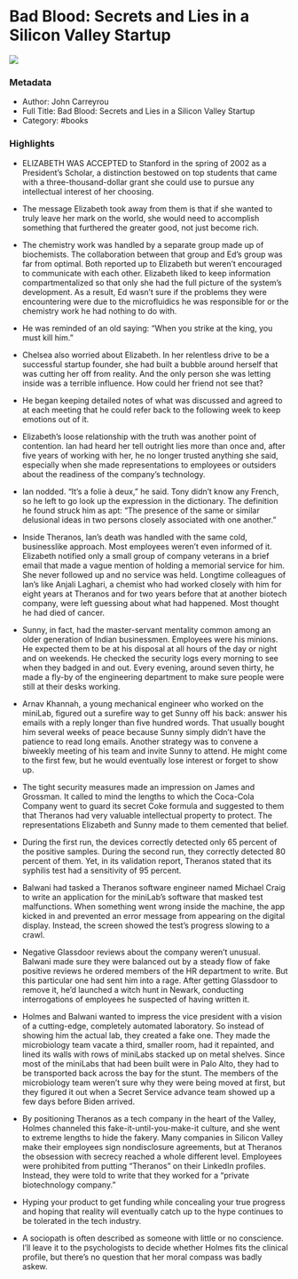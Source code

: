 # Bad Blood: Secrets and Lies in a Silicon Valley Startup

![](https://encrypted-tbn0.gstatic.com/images?q=tbn:ANd9GcSiF-IszuSL0AdX85akYg9r504ZKaVkCLnOYCIouC1muNPIwgh2)

### Metadata

- Author: John Carreyrou
- Full Title: Bad Blood: Secrets and Lies in a Silicon Valley Startup
- Category: #books

### Highlights

- ELIZABETH WAS ACCEPTED to Stanford in the spring of 2002 as a President’s Scholar, a distinction bestowed on top students that came with a three-thousand-dollar grant she could use to pursue any intellectual interest of her choosing.

- The message Elizabeth took away from them is that if she wanted to truly leave her mark on the world, she would need to accomplish something that furthered the greater good, not just become rich.

- The chemistry work was handled by a separate group made up of biochemists. The collaboration between that group and Ed’s group was far from optimal. Both reported up to Elizabeth but weren’t encouraged to communicate with each other. Elizabeth liked to keep information compartmentalized so that only she had the full picture of the system’s development. As a result, Ed wasn’t sure if the problems they were encountering were due to the microfluidics he was responsible for or the chemistry work he had nothing to do with.

- He was reminded of an old saying: “When you strike at the king, you must kill him.”

- Chelsea also worried about Elizabeth. In her relentless drive to be a successful startup founder, she had built a bubble around herself that was cutting her off from reality. And the only person she was letting inside was a terrible influence. How could her friend not see that?

- He began keeping detailed notes of what was discussed and agreed to at each meeting that he could refer back to the following week to keep emotions out of it.

- Elizabeth’s loose relationship with the truth was another point of contention. Ian had heard her tell outright lies more than once and, after five years of working with her, he no longer trusted anything she said, especially when she made representations to employees or outsiders about the readiness of the company’s technology.

- Ian nodded. “It’s a folie à deux,” he said. Tony didn’t know any French, so he left to go look up the expression in the dictionary. The definition he found struck him as apt: “The presence of the same or similar delusional ideas in two persons closely associated with one another.”

- Inside Theranos, Ian’s death was handled with the same cold, businesslike approach. Most employees weren’t even informed of it. Elizabeth notified only a small group of company veterans in a brief email that made a vague mention of holding a memorial service for him. She never followed up and no service was held. Longtime colleagues of Ian’s like Anjali Laghari, a chemist who had worked closely with him for eight years at Theranos and for two years before that at another biotech company, were left guessing about what had happened. Most thought he had died of cancer.

- Sunny, in fact, had the master-servant mentality common among an older generation of Indian businessmen. Employees were his minions. He expected them to be at his disposal at all hours of the day or night and on weekends. He checked the security logs every morning to see when they badged in and out. Every evening, around seven thirty, he made a fly-by of the engineering department to make sure people were still at their desks working.

- Arnav Khannah, a young mechanical engineer who worked on the miniLab, figured out a surefire way to get Sunny off his back: answer his emails with a reply longer than five hundred words. That usually bought him several weeks of peace because Sunny simply didn’t have the patience to read long emails. Another strategy was to convene a biweekly meeting of his team and invite Sunny to attend. He might come to the first few, but he would eventually lose interest or forget to show up.

- The tight security measures made an impression on James and Grossman. It called to mind the lengths to which the Coca-Cola Company went to guard its secret Coke formula and suggested to them that Theranos had very valuable intellectual property to protect. The representations Elizabeth and Sunny made to them cemented that belief.

- During the first run, the devices correctly detected only 65 percent of the positive samples. During the second run, they correctly detected 80 percent of them. Yet, in its validation report, Theranos stated that its syphilis test had a sensitivity of 95 percent.

- Balwani had tasked a Theranos software engineer named Michael Craig to write an application for the miniLab’s software that masked test malfunctions. When something went wrong inside the machine, the app kicked in and prevented an error message from appearing on the digital display. Instead, the screen showed the test’s progress slowing to a crawl.

- Negative Glassdoor reviews about the company weren’t unusual. Balwani made sure they were balanced out by a steady flow of fake positive reviews he ordered members of the HR department to write. But this particular one had sent him into a rage. After getting Glassdoor to remove it, he’d launched a witch hunt in Newark, conducting interrogations of employees he suspected of having written it.

- Holmes and Balwani wanted to impress the vice president with a vision of a cutting-edge, completely automated laboratory. So instead of showing him the actual lab, they created a fake one. They made the microbiology team vacate a third, smaller room, had it repainted, and lined its walls with rows of miniLabs stacked up on metal shelves. Since most of the miniLabs that had been built were in Palo Alto, they had to be transported back across the bay for the stunt. The members of the microbiology team weren’t sure why they were being moved at first, but they figured it out when a Secret Service advance team showed up a few days before Biden arrived.

- By positioning Theranos as a tech company in the heart of the Valley, Holmes channeled this fake-it-until-you-make-it culture, and she went to extreme lengths to hide the fakery. Many companies in Silicon Valley make their employees sign nondisclosure agreements, but at Theranos the obsession with secrecy reached a whole different level. Employees were prohibited from putting “Theranos” on their LinkedIn profiles. Instead, they were told to write that they worked for a “private biotechnology company.”

- Hyping your product to get funding while concealing your true progress and hoping that reality will eventually catch up to the hype continues to be tolerated in the tech industry.

- A sociopath is often described as someone with little or no conscience. I’ll leave it to the psychologists to decide whether Holmes fits the clinical profile, but there’s no question that her moral compass was badly askew.

